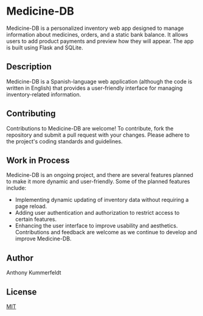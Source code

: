 # Medicine-DB

Medicine-DB is a personalized inventory web app designed to manage information about medicines, orders, and a static bank balance. It allows users to add product payments and preview how they will appear. The app is built using Flask and SQLite.

## Description
Medicine-DB is a Spanish-language web application (although the code is written in English) that provides a user-friendly interface for managing inventory-related information. 

## Contributing
Contributions to Medicine-DB are welcome! To contribute, fork the repository and submit a pull request with your changes. Please adhere to the project's coding standards and guidelines.

## Work in Process 
Medicine-DB is an ongoing project, and there are several features planned to make it more dynamic and user-friendly. Some of the planned features include:

- Implementing dynamic updating of inventory data without requiring a page reload.
- Adding user authentication and authorization to restrict access to certain features.
- Enhancing the user interface to improve usability and aesthetics.
Contributions and feedback are welcome as we continue to develop and improve Medicine-DB.

## Author
Anthony Kummerfeldt

## License

[MIT](https://choosealicense.com/licenses/mit/)

